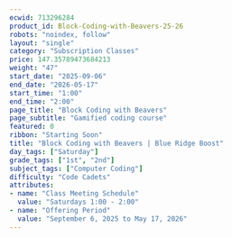 ```yaml
---
ecwid: 713296284
product_id: Block-Coding-with-Beavers-25-26
robots: "noindex, follow"
layout: "single"
category: "Subscription Classes"
price: 147.35789473684213
weight: "47"
start_date: "2025-09-06"
end_date: "2026-05-17"
start_time: "1:00"
end_time: "2:00"
page_title: "Block Coding with Beavers"
page_subtitle: "Gamified coding course"
featured: 0
ribbon: "Starting Soon"
title: "Block Coding with Beavers | Blue Ridge Boost"
day_tags: ["Saturday"]
grade_tags: ["1st", "2nd"]
subject_tags: ["Computer Coding"]
difficulty: "Code Cadets"
attributes:
- name: "Class Meeting Schedule"
  value: "Saturdays 1:00 - 2:00"
- name: "Offering Period"
  value: "September 6, 2025 to May 17, 2026"
---
```

